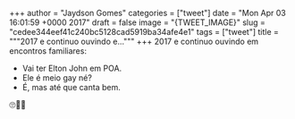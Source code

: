 
+++
author = "Jaydson Gomes"
categories = ["tweet"]
date = "Mon Apr 03 16:01:59 +0000 2017"
draft = false
image = "{TWEET_IMAGE}"
slug = "cedee344eef41c240bc5128cad5919ba34afe4e1"
tags = ["tweet"]
title = """2017 e continuo ouvindo e..."""
+++
2017 e continuo ouvindo em encontros familiares:

- Vai ter Elton John em POA.
- Ele é meio gay né?
- É, mas até que canta bem.

🙄🤔😟
